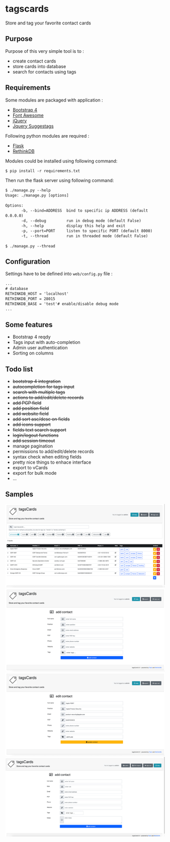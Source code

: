 # tagscards
Store and tag your favorite contact cards

## Purpose 
Purpose of this very simple tool is to :
- create contact cards 
- store cards into database
- search for contacts using tags

## Requirements
Some modules are packaged with application :
- [Bootstrap 4](https://getbootstrap.com/)
- [Font Awesome](https://fontawesome.com/)
- [jQuery](https://jquery.com/)
- [Jquery Suggestags](https://github.com/amsify42/jquery.amsify.suggestags)

Following python modules are required :
- [Flask](https://flask.palletsprojects.com/)
- [RethinkDB](https://rethinkdb.com/)

Modules could be installed using following command:
```
$ pip install -r requirements.txt
```
Then run the flask server using following command:
```
$ ./manage.py --help
Usage: ./manage.py [options]

Options:
       -b, --bind=ADDRESS  bind to specific ip ADDRESS (default 0.0.0.0)
       -d, --debug         run in debug mode (default False)
       -h, --help          display this help and exit
       -p, --port=PORT     listen to specific PORT (default 8000)
       -t, --thread        run in threaded mode (default False)

$ ./manage.py --thread
```
## Configuration
Settings have to be defined into `web/config.py` file :
```
...
# database
RETHINKDB_HOST = 'localhost'
RETHINKDB_PORT = 28015
RETHINKDB_BASE = 'test'# enable/disable debug mode
...
```
## Some features
- Bootstrap 4 reqdy
- Tags input with auto-completion
- Admin user authentication
- Sorting on columns

## Todo list
- ~~bootstrap 4 integration~~
- ~~autocompletion for tags input~~
- ~~search with multiple tags~~
- ~~actions to add/edit/delete records~~
- ~~add PGP field~~
- ~~add position field~~
- ~~add website field~~
- ~~add sort asc/desc on fields~~
- ~~add icons support~~
- ~~fields text search support~~
- ~~login/logout functions~~
- ~~add session timeout~~
- manage pagination
- permissions to add/edit/delete records
- syntax check when editing fields
- pretty nice things to enhace interface
- export to vCards
- export for bulk mode
- ...

## Samples 
![tagscards1](samples/tagscards1.png)
![tagscards2](samples/tagscards2.png)
![tagscards3](samples/tagscards3.png)
![tagscards4](samples/tagscards4.png)
